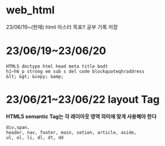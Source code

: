 # web_html
23/06/19~(현재) html 마스터 목표!! 공부 기록 저장

# 23/06/19~23/06/20
```
HTML5 doctype html head meta title bodt
h1~h6 p strong em sub s del code blockquoteqhraddress
&lt; &gt; &copy; &amp;
```

# 23/06/21~23/06/22 layout Tag
**HTML5 semantic Tag는 각 레이아웃 영역 의미에 맞게 사용해야 한다**
```
div,span,
header, nav, footer, main, setion, article, aside,
ul, ol, li, dl, dt, dd
```
